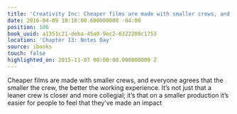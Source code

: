 ```yaml
---
title: 'Creativity Inc: Cheaper films are made with smaller crews, and everyone agre…'
date: 2016-04-09 18:16:00.600000000 -04:00
position: 106
book_uuid: a1351c21-deba-45a0-9ec2-6322200c1753
location: 'Chapter 13: Notes Day'
source: ibooks
touch: false
highlighted_on: 2015-11-07 00:00:00.000000000 Z
---
```


Cheaper films are made with smaller crews, and everyone agrees that the smaller the crew, the better the working experience. It’s not just that a leaner crew is closer and more collegial; it’s that on a smaller production it’s easier for people to feel that they’ve made an impact